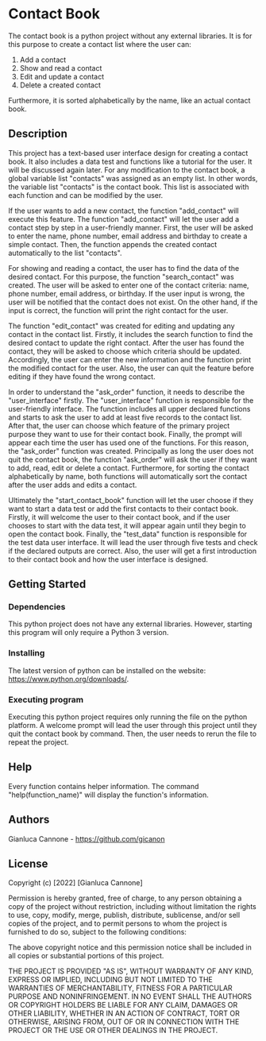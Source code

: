 # Contact Book

The contact book is a python project without any external libraries. 
It is for this purpose to create a contact list where the user can:

1. Add a contact
2. Show and read a contact
3. Edit and update a contact
4. Delete a created contact

Furthermore, it is sorted alphabetically by the name, like an actual contact book.

## Description

This project has a text-based user interface design for creating a contact book. It also includes a data test and functions like a tutorial for the user. It will be discussed again later. For any modification to the contact book, a global variable list "contacts" was assigned as an empty list. In other words, the variable list "contacts" is the contact book. This list is associated with each function and can be modified by the user.

If the user wants to add a new contact, the function "add_contact" will execute this feature. The function "add_contact" will let the user add a contact step by step in a user-friendly manner. First, the user will be asked to enter the name, phone number, email address and birthday to create a simple contact. Then, the function appends the created contact automatically to the list "contacts".

For showing and reading a contact, the user has to find the data of the desired contact. For this purpose, the function "search_contact" was created. The user will be asked to enter one of the contact criteria: name, phone number, email address, or birthday. If the user input is wrong, the user will be notified that the contact does not exist. On the other hand, if the input is correct, the function will print the right contact for the user.

The function "edit_contact" was created for editing and updating any contact in the contact list. Firstly, it includes the search function to find the desired contact to update the right contact. After the user has found the contact, they will be asked to choose which criteria should be updated. Accordingly, the user can enter the new information and the function print the modified contact for the user. Also, the user can quit the feature before editing if they have found the wrong contact.

In order to understand the "ask_order" function, it needs to describe the "user_interface" firstly. The "user_interface" function is responsible for the user-friendly interface. The function includes all upper declared functions and starts to ask the user to add at least five records to the contact list. After that, the user can choose which feature of the primary project purpose they want to use for their contact book. Finally, the prompt will appear each time the user has used one of the functions.
For this reason, the "ask_order" function was created. Principally as long the user does not quit the contact book, the function "ask_order" will ask the user if they want to add, read, edit or delete a contact. Furthermore, for sorting the contact alphabetically by name, both functions will automatically sort the contact after the user adds and edits a contact.

Ultimately the "start_contact_book" function will let the user choose if they want to start a data test or add the first contacts to their contact book. Firstly, it will welcome the user to their contact book, and if the user chooses to start with the data test, it will appear again until they begin to open the contact book. Finally, the "test_data" function is responsible for the test data user interface. It will lead the user through five tests and check if the declared outputs are correct. Also, the user will get a first introduction to their contact book and how the user interface is designed.

## Getting Started

### Dependencies

This python project does not have any external libraries. However, starting this program will only require a Python 3 version.

### Installing

The latest version of python can be installed on the website: https://www.python.org/downloads/.

### Executing program

Executing this python project requires only running the file on the python platform. A welcome prompt will lead the user through this project until they quit the contact book by command. Then, the user needs to rerun the file to repeat the project.

## Help

Every function contains helper information. The command "help(function_name)" will display the function's information.

## Authors

Gianluca Cannone - https://github.com/gicanon

## License

Copyright (c) [2022] [Gianluca Cannone]

Permission is hereby granted, free of charge, to any person obtaining a copy of the project without restriction, including without limitation the rights to use, copy, modify, merge, publish, distribute, sublicense, and/or sell copies of the project, and to permit persons to whom the project is furnished to do so, subject to the following conditions:

The above copyright notice and this permission notice shall be included in all copies or substantial portions of this project.

THE PROJECT IS PROVIDED "AS IS", WITHOUT WARRANTY OF ANY KIND, EXPRESS OR IMPLIED, INCLUDING BUT NOT LIMITED TO THE WARRANTIES OF MERCHANTABILITY, FITNESS FOR A PARTICULAR PURPOSE AND NONINFRINGEMENT. IN NO EVENT SHALL THE AUTHORS OR COPYRIGHT HOLDERS BE LIABLE FOR ANY CLAIM, DAMAGES OR OTHER LIABILITY, WHETHER IN AN ACTION OF CONTRACT, TORT OR OTHERWISE, ARISING FROM, OUT OF OR IN CONNECTION WITH THE PROJECT OR THE USE OR OTHER DEALINGS IN THE PROJECT.
